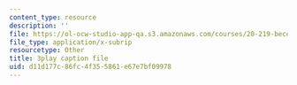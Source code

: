 ```yaml
---
content_type: resource
description: ''
file: https://ol-ocw-studio-app-qa.s3.amazonaws.com/courses/20-219-becoming-the-next-bill-nye-writing-and-hosting-the-educational-show-january-iap-2015/d11d177c86fc4f355861e67e7bf09978_ViSVJJoo7nE.srt
file_type: application/x-subrip
resourcetype: Other
title: 3play caption file
uid: d11d177c-86fc-4f35-5861-e67e7bf09978
---
```

